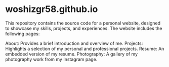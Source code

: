 # woshizgr58.github.io
This repository contains the source code for a personal website, designed to showcase my skills, projects, and experiences. The website includes the following pages:

About: Provides a brief introduction and overview of me. Projects: Highlights a selection of my personal and professional projects. Resume: An embedded version of my resume. Photography: A gallery of my photography work from my Instagram page.
